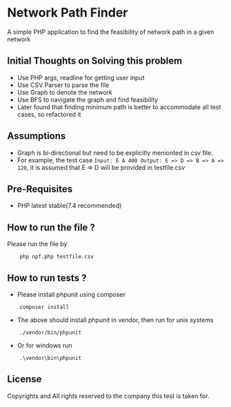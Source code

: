# Network Path Finder

 A simple PHP application to find the feasibility of network path in a given network 

## Initial Thoughts on Solving this problem

* Use PHP args, readline for getting user input
* Use CSV Parser to parse the file 
* Use Graph to denote the network
* Use BFS to navigate the graph and find feasibility
* Later found that finding minimum path is better to accommodate all test cases, so refactored it

## Assumptions

* Graph is bi-directional but need to be explicitly menionted in csv file. 
* For example, the test case `Input: E A 400 Output: E => D => B => A => 120`, it is assumed that E => D will be provided in testfile.csv

## Pre-Requisites

* PHP latest stable(7.4 recommended)

## How to run the file ?

Please run the file by 

```
    php npf.php testfile.csv
```

## How to run tests ?

* Please install phpunit using composer 
```
    composer install
```
* The above should install phpunit in vendor, then run for unix systems

```
    ./vendor/bin/phpunit 
```

* Or for windows run
```
    .\vendor\bin\phpunit
```

## License

Copyrights and All rights reserved to the company this test is taken for.